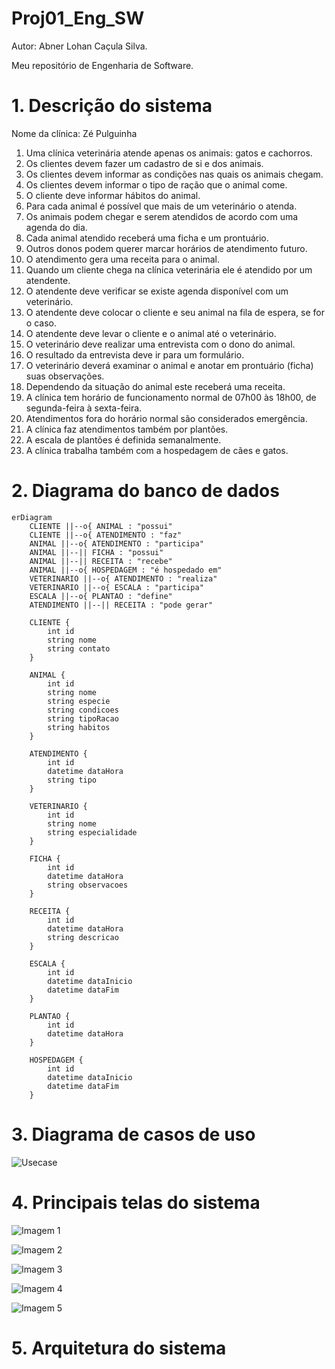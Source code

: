 # Proj01_Eng_SW
Autor: Abner Lohan Caçula Silva.


Meu repositório de Engenharia de Software.

# 1. Descrição do sistema
Nome da clínica: Zé Pulguinha

01. Uma clínica veterinária atende apenas os animais: gatos e cachorros.
02. Os clientes devem fazer um cadastro de si e dos animais.
03. Os clientes devem informar as condições nas quais os animais chegam.
04. Os clientes devem informar o tipo de ração que o animal come.
05. O cliente deve informar hábitos do animal.
06. Para cada animal é possível que mais de um veterinário o atenda.
07. Os animais podem chegar e serem atendidos de acordo com uma agenda do dia.
08. Cada animal atendido receberá uma ficha e um prontuário.
09. Outros donos podem querer marcar horários de atendimento futuro.
10. O atendimento gera uma receita para o animal.
11. Quando um cliente chega na clínica veterinária ele é atendido por um atendente.
12. O atendente deve verificar se existe agenda disponível com um veterinário.
13. O atendente deve colocar o cliente e seu animal na fila de espera, se for o caso.
14. O atendente deve levar o cliente e o animal até o veterinário.
15. O veterinário deve realizar uma entrevista com o dono do animal.
16. O resultado da entrevista deve ir para um formulário.
17. O veterinário deverá examinar o animal e anotar em prontuário (ficha) suas observações.
18. Dependendo da situação do animal este receberá uma receita.
19. A clínica tem horário de funcionamento normal de 07h00 às 18h00, de segunda-feira à sexta-feira.
20. Atendimentos fora do horário normal são considerados emergência.
21. A clínica faz atendimentos também por plantões.
22. A escala de plantões é definida semanalmente.
23. A clínica trabalha também com a hospedagem de cães e gatos.
    
# 2. Diagrama do banco de dados

```mermaid
erDiagram
    CLIENTE ||--o{ ANIMAL : "possui"
    CLIENTE ||--o{ ATENDIMENTO : "faz"
    ANIMAL ||--o{ ATENDIMENTO : "participa"
    ANIMAL ||--|| FICHA : "possui"
    ANIMAL ||--|| RECEITA : "recebe"
    ANIMAL ||--o{ HOSPEDAGEM : "é hospedado em"
    VETERINARIO ||--o{ ATENDIMENTO : "realiza"
    VETERINARIO ||--o{ ESCALA : "participa"
    ESCALA ||--o{ PLANTAO : "define"
    ATENDIMENTO ||--|| RECEITA : "pode gerar"

    CLIENTE {
        int id
        string nome
        string contato
    }
    
    ANIMAL {
        int id
        string nome
        string especie
        string condicoes
        string tipoRacao
        string habitos
    }

    ATENDIMENTO {
        int id
        datetime dataHora
        string tipo
    }

    VETERINARIO {
        int id
        string nome
        string especialidade
    }

    FICHA {
        int id
        datetime dataHora
        string observacoes
    }

    RECEITA {
        int id
        datetime dataHora
        string descricao
    }

    ESCALA {
        int id
        datetime dataInicio
        datetime dataFim
    }

    PLANTAO {
        int id
        datetime dataHora
    }

    HOSPEDAGEM {
        int id
        datetime dataInicio
        datetime dataFim
    }
```

# 3. Diagrama de casos de uso

![Usecase](https://github.com/AbnerLohan/Abner_Lohan_projeto01_engsw/blob/main/imagens/Usecase.png)

# 4. Principais telas do sistema

![Imagem 1](https://github.com/AbnerLohan/Abner_Lohan_projeto01_engsw/blob/main/imagens/Captura%20de%20tela%202024-08-14%20215714.png)

![Imagem 2](https://github.com/AbnerLohan/Abner_Lohan_projeto01_engsw/blob/main/imagens/Captura%20de%20tela%202024-08-14%20215730.png)

![Imagem 3](https://github.com/AbnerLohan/Abner_Lohan_projeto01_engsw/blob/main/imagens/Captura%20de%20tela%202024-08-14%20215747.png)

![Imagem 4](https://github.com/AbnerLohan/Abner_Lohan_projeto01_engsw/blob/main/imagens/Captura%20de%20tela%202024-08-14%20215810.png)

![Imagem 5](https://github.com/AbnerLohan/Abner_Lohan_projeto01_engsw/blob/main/imagens/Captura%20de%20tela%202024-08-14%20215827.png)

# 5. Arquitetura do sistema

![]()
